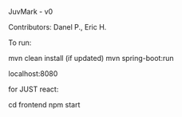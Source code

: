 JuvMark - v0

Contributors: Danel P., Eric H.

To run:

mvn clean install (if updated)
mvn spring-boot:run

localhost:8080

for JUST react:

cd frontend
npm start